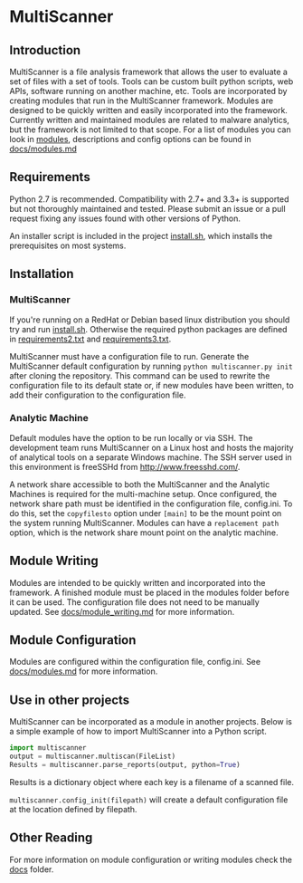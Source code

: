 MultiScanner
============

Introduction
------------
MultiScanner is a file analysis framework that allows the user to evaluate a set
of files with a set of tools. Tools can be custom built python scripts, web
APIs, software running on another machine, etc. Tools are incorporated by creating
modules that run in the MultiScanner framework. Modules are designed to be quickly
written and easily incorporated into the framework. Currently written and maintained
modules are related to malware analytics, but the framework is not limited to that
scope. For a list of modules you can look in [modules](modules), descriptions and config
options can be found in [docs/modules.md](docs/modules.md)

Requirements
------------
Python 2.7 is recommended. Compatibility with 2.7+ and
3.3+ is supported but not thoroughly maintained and tested. Please submit an issue
or a pull request fixing any issues found with other versions of Python.


An installer script is included in the project [install.sh](<install.sh>), which
installs the prerequisites on most systems.

Installation
------------
### MultiScanner ###
If you're running on a RedHat or Debian based linux distribution you should try and run
[install.sh](<install.sh>). Otherwise the required python packages are defined in
[requirements2.txt](<requirements2.txt>) and [requirements3.txt](<requirements3.txt>).

MultiScanner must have a configuration file to run. Generate the MultiScanner default
configuration by running `python multiscanner.py init` after cloning the repository.
This command can be used to rewrite the configuration file to its default state or,
if new modules have been written, to add their configuration to the configuration
file.

### Analytic Machine ###
Default modules have the option to be run locally or via SSH. The development team
runs MultiScanner on a Linux host and hosts the majority of analytical tools on
a separate Windows machine. The SSH server used in this environment is freeSSHd
from <http://www.freesshd.com/>. 

A network share accessible to both the MultiScanner and the Analytic Machines is
required for the multi-machine setup. Once configured, the network share path must
be identified in the configuration file, config.ini. To do this, set the `copyfilesto`
option under `[main]` to be the mount point on the system running MultiScanner.
Modules can have a `replacement path` option, which is the network share mount point
on the analytic machine.

Module Writing
--------------
Modules are intended to be quickly written and incorporated into the framework.
A finished module must be placed in the modules folder before it can be used. The
configuration file does not need to be manually updated. See [docs/module\_writing.md](<docs/module_writing.md>)
for more information.

Module Configuration
--------------------
Modules are configured within the configuration file, config.ini. See
[docs/modules.md](<docs/modules.md>) for more information.

Use in other projects
---------------------
MultiScanner can be incorporated as a module in another projects. Below is a simple
example of how to import MultiScanner into a Python script.

``` python
import multiscanner
output = multiscanner.multiscan(FileList)
Results = multiscanner.parse_reports(output, python=True)
```

Results is a dictionary object where each key is a filename of a scanned file.

`multiscanner.config_init(filepath)` will create a default configuration file at
the location defined by filepath.

Other Reading
-------------
For more information on module configuration or writing modules check the
[docs](<docs>) folder.
